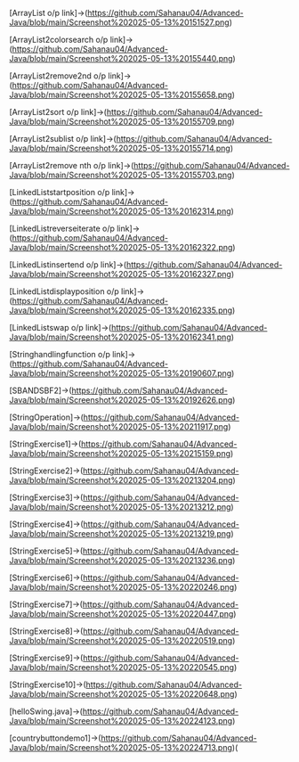 [ArrayList o/p link]->(https://github.com/Sahanau04/Advanced-Java/blob/main/Screenshot%202025-05-13%20151527.png)

[ArrayList2colorsearch o/p link]->(https://github.com/Sahanau04/Advanced-Java/blob/main/Screenshot%202025-05-13%20155440.png)

[ArrayList2remove2nd o/p link]->(https://github.com/Sahanau04/Advanced-Java/blob/main/Screenshot%202025-05-13%20155658.png)

[ArrayList2sort o/p link]->(https://github.com/Sahanau04/Advanced-Java/blob/main/Screenshot%202025-05-13%20155709.png)

[ArrayList2sublist o/p link]->(https://github.com/Sahanau04/Advanced-Java/blob/main/Screenshot%202025-05-13%20155714.png)

[ArrayList2remove nth o/p link]->(https://github.com/Sahanau04/Advanced-Java/blob/main/Screenshot%202025-05-13%20155703.png)

[LinkedListstartposition o/p link]->(https://github.com/Sahanau04/Advanced-Java/blob/main/Screenshot%202025-05-13%20162314.png)

[LinkedListreverseiterate o/p link]->(https://github.com/Sahanau04/Advanced-Java/blob/main/Screenshot%202025-05-13%20162322.png)

[LinkedListinsertend o/p link]->(https://github.com/Sahanau04/Advanced-Java/blob/main/Screenshot%202025-05-13%20162327.png)

[LinkedListdisplayposition o/p link]->(https://github.com/Sahanau04/Advanced-Java/blob/main/Screenshot%202025-05-13%20162335.png)

[LinkedListswap o/p link]->(https://github.com/Sahanau04/Advanced-Java/blob/main/Screenshot%202025-05-13%20162341.png)

[Stringhandlingfunction o/p link]->(https://github.com/Sahanau04/Advanced-Java/blob/main/Screenshot%202025-05-13%20190607.png)

[SBANDSBF2]->(https://github.com/Sahanau04/Advanced-Java/blob/main/Screenshot%202025-05-13%20192626.png)

[StringOperation]->(https://github.com/Sahanau04/Advanced-Java/blob/main/Screenshot%202025-05-13%20211917.png)

[StringExercise1]->(https://github.com/Sahanau04/Advanced-Java/blob/main/Screenshot%202025-05-13%20215159.png)

[StringExercise2]->(https://github.com/Sahanau04/Advanced-Java/blob/main/Screenshot%202025-05-13%20213204.png)

[StringExercise3]->(https://github.com/Sahanau04/Advanced-Java/blob/main/Screenshot%202025-05-13%20213212.png)

[StringExercise4]->(https://github.com/Sahanau04/Advanced-Java/blob/main/Screenshot%202025-05-13%20213219.png)

[StringExercise5]->(https://github.com/Sahanau04/Advanced-Java/blob/main/Screenshot%202025-05-13%20213236.png)

[StringExercise6]->(https://github.com/Sahanau04/Advanced-Java/blob/main/Screenshot%202025-05-13%20220246.png)

[StringExercise7]->(https://github.com/Sahanau04/Advanced-Java/blob/main/Screenshot%202025-05-13%20220447.png)

[StringExercise8]->(https://github.com/Sahanau04/Advanced-Java/blob/main/Screenshot%202025-05-13%20220519.png)

[StringExercise9]->(https://github.com/Sahanau04/Advanced-Java/blob/main/Screenshot%202025-05-13%20220545.png)

[StringExercise10]->(https://github.com/Sahanau04/Advanced-Java/blob/main/Screenshot%202025-05-13%20220648.png)

[helloSwing.java]->(https://github.com/Sahanau04/Advanced-Java/blob/main/Screenshot%202025-05-13%20224123.png)

[countrybuttondemo1]->(https://github.com/Sahanau04/Advanced-Java/blob/main/Screenshot%202025-05-13%20224713.png)(
